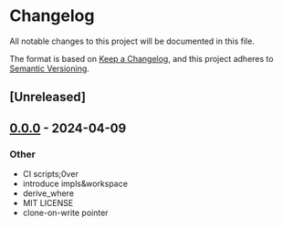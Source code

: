 # Changelog
All notable changes to this project will be documented in this file.

The format is based on [Keep a Changelog](https://keepachangelog.com/en/1.0.0/),
and this project adheres to [Semantic Versioning](https://semver.org/spec/v2.0.0.html).

## [Unreleased]

## [0.0.0](https://github.com/SichangHe/shame.rs/releases/tag/v0.0.0) - 2024-04-09

### Other
- CI scripts;0ver
- introduce impls&workspace
- derive_where
- MIT LICENSE
- clone-on-write pointer
